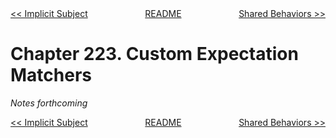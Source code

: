 <div>
<div style='float: left'><a href='ch222-implicit-subject.md'>&lt;&lt; Implicit Subject</a></div>
<div style='float: right'><a href='ch224-shared-behaviors.md'>Shared Behaviors &gt;&gt;</a></div>
<div style='float: inline-auto;text-align:center'><a href='README.md'>README</a></div>
<div style="clear: both"></div>
</div>

# Chapter 223. Custom Expectation Matchers

*Notes forthcoming*

<div>
<div style='float: left'><a href='ch222-implicit-subject.md'>&lt;&lt; Implicit Subject</a></div>
<div style='float: right'><a href='ch224-shared-behaviors.md'>Shared Behaviors &gt;&gt;</a></div>
<div style='float: inline-auto;text-align:center'><a href='README.md'>README</a></div>
<div style="clear: both"></div>
</div>